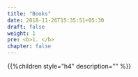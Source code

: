 ```yaml
---
title: "Books"
date: 2018-11-26T15:35:51+05:30
draft: false
weight: 1
pre: <b>1. </b>
chapter: false
---
```


{{%children style="h4" description="" %}}
